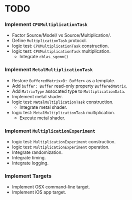 TODO
====

### Implement `CPUMultiplicationTask`
- Factor Source/Model/ vs Source/Multiplication/.
- Define `MultiplicationTask` protocol.
- logic test: `CPUMultiplicationTask` construction.
- logic test: `CPUMultiplicationTask` multiplication.
    - Integrate `cblas_sgemm()`

### Implement `MetalMultiplicationTask`
- Restore `BufferedMatrix<B: Buffer>` as a template.
- Add `buffer: Buffer` read-only property `BufferedMatrix`.
- Add `MatrixType` assocated type to `MultiplicationData`.
- Implement metal shader.
- logic test: `MetalMultiplicationTask` construction.
    - Integrate metal shader.
- logic test: `MetalMultiplicationTask` multiplication.
    - Execute metal shader.

### Implement `MultiplicationExperiment`
- logic test: `MultiplicationExperiment` construction.
- logic test: `MultiplicationExperiment` operation.
- Integrate randomization.
- Integrate timing.
- Integrate logging.

### Implement Targets
- Implement OSX command-line target.
- Implement iOS app target.
